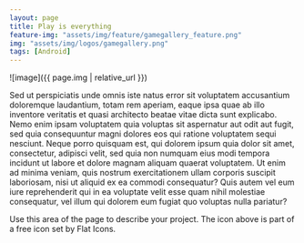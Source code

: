 ```yaml
---
layout: page
title: Play is everything
feature-img: "assets/img/feature/gamegallery_feature.png"
img: "assets/img/logos/gamegallery.png"
tags: [Android]
---
```


![image]({{ page.img | relative_url }})

Sed ut perspiciatis unde omnis iste natus error sit voluptatem accusantium doloremque laudantium,
totam rem aperiam, eaque ipsa quae ab illo inventore veritatis et quasi architecto beatae vitae dicta sunt explicabo.
Nemo enim ipsam voluptatem <a>quia voluptas sit aspernatur</a> aut odit aut fugit,
sed quia consequuntur magni dolores eos qui ratione voluptatem sequi nesciunt.
Neque porro quisquam est, qui dolorem ipsum quia dolor sit amet, consectetur, adipisci velit,
sed quia non numquam eius <a>modi tempora incidunt</a> ut labore et dolore magnam aliquam quaerat voluptatem.
Ut enim ad minima veniam, quis nostrum exercitationem ullam corporis suscipit laboriosam, nisi ut aliquid ex ea commodi consequatur?
Quis autem vel eum iure reprehenderit qui in ea voluptate velit esse quam nihil molestiae consequatur,
vel illum qui dolorem eum fugiat quo voluptas nulla pariatur?

Use this area of the page to describe your project.
The icon above is part of a free icon set by Flat Icons.

